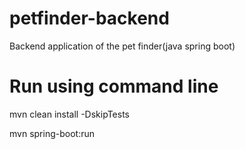 # petfinder-backend
Backend application of the pet finder(java spring boot)

# Run using command line

mvn clean install -DskipTests


mvn spring-boot:run
